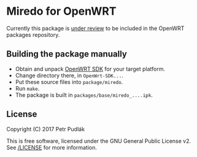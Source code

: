 # Miredo for OpenWRT

Currently this package is [under
review](https://github.com/openwrt/packages/pull/4201) to be included in the
OpenWRT packages repository.

## Building the package manually

- Obtain and unpack
  [OpenWRT SDK](https://wiki.openwrt.org/doc/howto/obtain.firmware.sdk) for
  your target platform.
- Change directory there, in `OpenWrt-SDK...`.
- Put these source files into `package/miredo`.
- Run `make`.
- The package is built in `packages/base/miredo_....ipk`.

## License

Copyright (C) 2017 Petr Pudlák

This is free software, licensed under the GNU General Public License v2.
See [/LICENSE](LICENSE) for more information.
